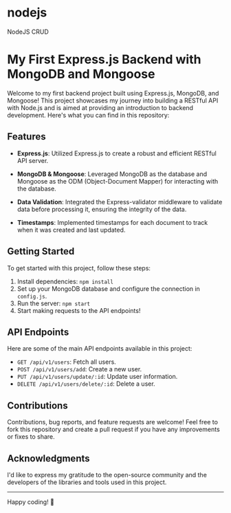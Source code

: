 # nodejs
NodeJS CRUD

# My First Express.js Backend with MongoDB and Mongoose

Welcome to my first backend project built using Express.js, MongoDB, and Mongoose! This project showcases my journey into building a RESTful API with Node.js and is aimed at providing an introduction to backend development. Here's what you can find in this repository:

## Features

- **Express.js**: Utilized Express.js to create a robust and efficient RESTful API server.

- **MongoDB & Mongoose**: Leveraged MongoDB as the database and Mongoose as the ODM (Object-Document Mapper) for interacting with the database.

- **Data Validation**: Integrated the Express-validator middleware to validate data before processing it, ensuring the integrity of the data.

- **Timestamps**: Implemented timestamps for each document to track when it was created and last updated.

## Getting Started

To get started with this project, follow these steps:


1. Install dependencies: `npm install`
2. Set up your MongoDB database and configure the connection in `config.js`.
3. Run the server: `npm start`
4. Start making requests to the API endpoints!

## API Endpoints

Here are some of the main API endpoints available in this project:

- `GET /api/v1/users`: Fetch all users.
- `POST /api/v1/users/add`: Create a new user.
- `PUT /api/v1/users/update/:id`: Update user information.
- `DELETE /api/v1/users/delete/:id`: Delete a user.

## Contributions

Contributions, bug reports, and feature requests are welcome! Feel free to fork this repository and create a pull request if you have any improvements or fixes to share.


## Acknowledgments

I'd like to express my gratitude to the open-source community and the developers of the libraries and tools used in this project.

---

Happy coding! 🚀
